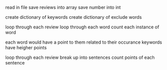 read in file 
	save reviews into array
	save number into int

create dictionary of keywords
create dictionary of exclude words

loop through each review
	loop through each word
		count each instance of word

each word would have a point to them related to their occurance
keywords have heigher points

loop through each review
	break up into sentences
	count points of each sentence
